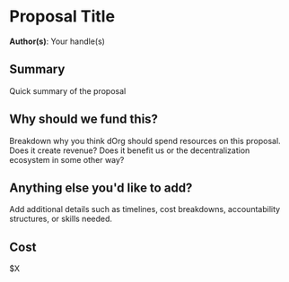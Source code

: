 # Proposal Title

**Author(s)**: Your handle(s)

## Summary

Quick summary of the proposal

## Why should we fund this?

Breakdown why you think dOrg should spend resources on this proposal. Does it create revenue? Does it benefit us or the decentralization ecosystem in some other way? 

## Anything else you'd like to add?

Add additional details such as timelines, cost breakdowns, accountability structures, or skills needed. 

## Cost

$X